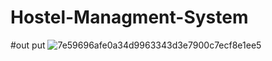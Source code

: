# Hostel-Managment-System
#out put
![7e59696afe0a34d9963343d3e7900c7ecf8e1ee5](https://github.com/user-attachments/assets/9338cdd8-fcdc-4b39-a6df-c63972199fa3)
